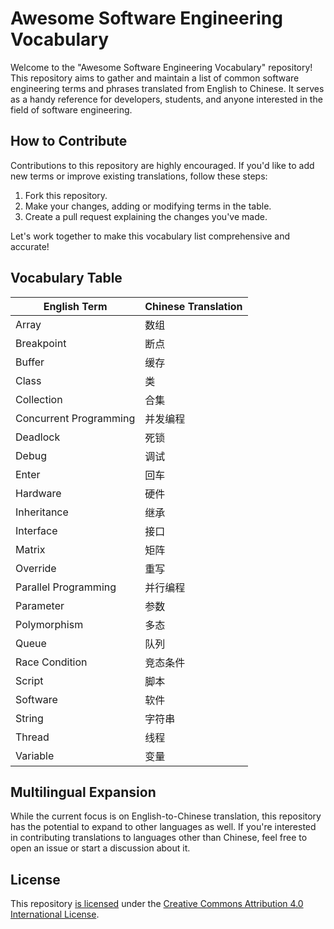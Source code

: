 # Awesome Software Engineering Vocabulary

Welcome to the "Awesome Software Engineering Vocabulary" repository! This repository aims to gather and maintain a list of common software engineering terms and phrases translated from English to Chinese. It serves as a handy reference for developers, students, and anyone interested in the field of software engineering.

## How to Contribute

Contributions to this repository are highly encouraged. If you'd like to add new terms or improve existing translations, follow these steps:

1. Fork this repository.
2. Make your changes, adding or modifying terms in the table.
3. Create a pull request explaining the changes you've made.

Let's work together to make this vocabulary list comprehensive and accurate!

## Vocabulary Table

| English Term           | Chinese Translation |
| ---------------------- | ------------------- |
| Array                  | 数组                |
| Breakpoint             | 断点                |
| Buffer                 | 缓存                |
| Class                  | 类                  |
| Collection             | 合集                |
| Concurrent Programming | 并发编程            |
| Deadlock               | 死锁                |
| Debug                  | 调试                |
| Enter                  | 回车                |
| Hardware               | 硬件                |
| Inheritance            | 继承                |
| Interface              | 接口                |
| Matrix                 | 矩阵                |
| Override               | 重写                |
| Parallel Programming   | 并行编程            |
| Parameter              | 参数                |
| Polymorphism           | 多态                |
| Queue                  | 队列                |
| Race Condition         | 竞态条件            |
| Script                 | 脚本                |
| Software               | 软件                |
| String                 | 字符串              |
| Thread                 | 线程                |
| Variable               | 变量                |

## Multilingual Expansion

While the current focus is on English-to-Chinese translation, this repository has the potential to expand to other languages as well. If you're interested in contributing translations to languages other than Chinese, feel free to open an issue or start a discussion about it.

## License

This repository [is licensed](LICENSE) under the [Creative Commons Attribution 4.0 International License](https://creativecommons.org/licenses/by/4.0/).
